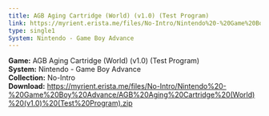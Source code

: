 ```yaml
---
title: AGB Aging Cartridge (World) (v1.0) (Test Program)
link: https://myrient.erista.me/files/No-Intro/Nintendo%20-%20Game%20Boy%20Advance/AGB%20Aging%20Cartridge%20(World)%20(v1.0)%20(Test%20Program).zip
type: single1
System: Nintendo - Game Boy Advance
---
```

<b>Game:</b> AGB Aging Cartridge (World) (v1.0) (Test Program)<br>
<b>System:</b> Nintendo - Game Boy Advance<br>
<b>Collection:</b> No-Intro<br>
<b>Download:</b> https://myrient.erista.me/files/No-Intro/Nintendo%20-%20Game%20Boy%20Advance/AGB%20Aging%20Cartridge%20(World)%20(v1.0)%20(Test%20Program).zip